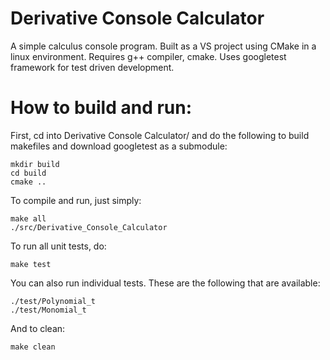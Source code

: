 # Derivative Console Calculator
 A simple calculus console program. Built as a VS project using CMake in a linux environment. 
 Requires g++ compiler, cmake.
 Uses googletest framework for test driven development.

# How to build and run:
First, cd into Derivative Console Calculator/ and do the following to build makefiles 
and download googletest as a submodule:

	mkdir build
	cd build
	cmake ..

To compile and run, just simply:

	make all
	./src/Derivative_Console_Calculator
	
To run all unit tests, do:

	make test
	
You can also run individual tests. These are the following that are available:

	./test/Polynomial_t
    ./test/Monomial_t

And to clean:

	make clean
